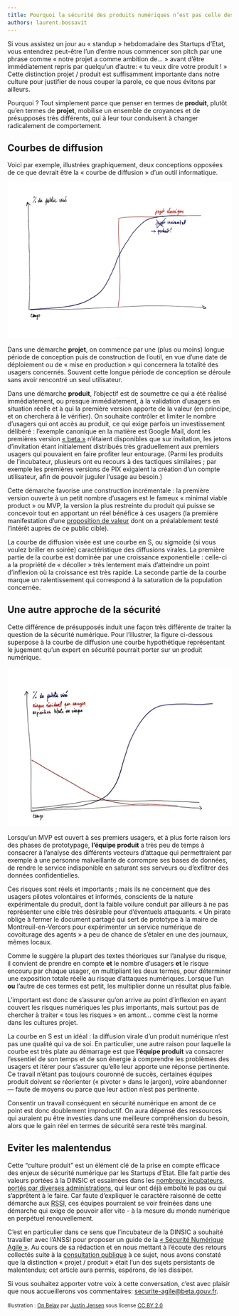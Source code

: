 ```yaml
---
title: Pourquoi la sécurité des produits numériques n’est pas celle des projets informatiques
authors: laurent.bossavit
---
```


Si vous assistez un jour au « standup » hebdomadaire des Startups d’Etat, vous entendrez peut-être l’un d’entre nous commencer son pitch par une phrase comme « notre projet a comme ambition de… » avant d’être immédiatement repris par quelqu’un d’autre: « tu veux dire votre produit ! » Cette distinction projet / produit est suffisamment importante dans notre culture pour justifier de nous couper la parole, ce que nous évitons par ailleurs.

Pourquoi ? Tout simplement parce que penser en termes de **produit**, plutôt qu’en termes de **projet**, mobilise un ensemble de croyances et de présupposés très différents, qui à leur tour conduisent à changer radicalement de comportement.

<!--more-->

## Courbes de diffusion

Voici par exemple, illustrées graphiquement, deux conceptions opposées de ce que devrait être la « courbe de diffusion » d’un outil informatique.

![Démarche projet ou démarche produit ?](/img/posts/projet-vs-produit.png)

Dans une démarche **projet**, on commence par une (plus ou moins) longue période de conception puis de construction de l’outil, en vue d’une date de déploiement ou de « mise en production » qui concernera la totalité des usagers concernés. Souvent cette longue période de conception se déroule sans avoir rencontré un seul utilisateur.

Dans une démarche **produit**, l’objectif est de soumettre ce qui a été réalisé immédiatement, ou presque immédiatement, à la validation d’usagers en situation réelle et à qui la première version apporte de la valeur (en principe, et on cherchera à le vérifier). On souhaite contrôler et limiter le nombre d’usagers qui ont accès au produit, ce qui exige parfois un investissement délibéré : l’exemple canonique en la matière est Google Mail, dont les premières version [« beta »](https://en.wikipedia.org/wiki/Perpetual_beta) n’étaient disponibles que sur invitation, les jetons d’invitation étant initialement distribués très graduellement aux premiers usagers qui pouvaient en faire profiter leur entourage. (Parmi les produits de l’incubateur, plusieurs ont eu recours à des tactiques similaires ; par exemple les premières versions de PIX exigaient la création d’un compte utilisateur, afin de pouvoir juguler l’usage au besoin.)

Cette démarche favorise une construction incrémentale : la première version ouverte à un petit nombre d’usagers est le fameux « minimal viable product » ou MVP, la version la plus restreinte du produit qui puisse se concevoir tout en apportant un réel bénéfice à ces usagers (la première manifestation d’une [proposition de valeur](https://beta.gouv.fr/2017/07/21/comment-choisir-vocabulaire-proposition-valeur.html) dont on a préalablement testé l’intérêt auprès de ce public cible).

La courbe de diffusion visée est une courbe en S, ou sigmoïde (si vous voulez briller en soirée) caractéristique des diffusions virales. La première partie de la courbe est dominée par une croissance exponentielle : celle-ci a la propriété de « décoller » très lentement mais d’atteindre un point d’inflexion où la croissance est très rapide. La seconde partie de la courbe marque un ralentissement qui correspond à la saturation de la population concernée.

## Une autre approche de la sécurité

Cette différence de présupposés induit une façon très différente de traiter la question de la sécurité numérique. Pour l’illustrer, la figure ci-dessous superpose à la courbe de diffusion une courbe hypothétique représentant le jugement qu’un expert en sécurité pourrait porter sur un produit numérique.

![Courbe de risque d'un produit](/img/posts/risque-produit.png)

Lorsqu’un MVP est ouvert à ses premiers usagers, et à plus forte raison lors des phases de prototypage, **l’équipe produit** a très peu de temps à consacrer à l’analyse des différents vecteurs d’attaque qui permettraient par exemple à une personne malveillante de corrompre ses bases de données, de rendre le service indisponible en saturant ses serveurs ou d’exfiltrer des données confidentielles.

Ces risques sont réels et importants ; mais ils ne concernent que des usagers pilotes volontaires et informés, conscients de la nature expérimentale du produit, dont la faible voilure conduit par ailleurs à ne pas représenter une cible très désirable pour d’éventuels attaquants. « Un pirate oblige à fermer le document partagé qui sert de prototype à la maire de Montreuil-en-Vercors pour expérimenter un service numérique de covoiturage des agents » a peu de chance de s’étaler en une des journaux, mêmes locaux.

Comme le suggère la plupart des textes théoriques sur l’analyse du risque, il convient de prendre en compte **et** le nombre d’usagers **et** le risque encouru par chaque usager, en multipliant les deux termes, pour déterminer une exposition totale réelle au risque d’attaques numériques. Lorsque l’un **ou** l’autre de ces termes est petit, les multiplier donne un résultat plus faible.

L’important est donc de s’assurer qu’on arrive au point d’inflexion en ayant couvert les risques numériques les plus importants, mais surtout pas de chercher à traiter « tous les risques » en amont… comme c’est la norme dans les cultures projet.

La courbe en S est un idéal : la diffusion virale d’un produit numérique n’est pas une qualité qui va de soi. En particulier, une autre raison pour laquelle la courbe est très plate au démarrage est que **l’équipe produit** va consacrer l’essentiel de son temps et de son énergie à comprendre les problèmes des usagers et itérer pour s’assurer qu’elle leur apporte une réponse pertinente. Ce travail n’étant pas toujours couronné de succès, certaines équipes produit doivent se réorienter (« pivoter » dans le jargon), voire abandonner — faute de moyens ou parce que leur action n’est pas pertinente.

Consentir un travail conséquent en sécurité numérique en amont de ce point est donc doublement improductif. On aura dépensé des ressources qui auraient pu être investies dans une meilleure compréhension du besoin, alors que le gain réel en termes de sécurité sera resté très marginal.

## Eviter les malentendus

Cette “culture produit” est un élément clé de la prise en compte efficace des enjeux de sécurité numérique par les Startups d’Etat. Elle fait partie des valeurs portées à la DINSIC et essaimées dans les [nombreux incubateurs, portés par diverses administrations,](https://beta.gouv.fr/incubateurs/) qui leur ont déjà emboîté le pas ou qui s’apprêtent à le faire. Car faute d’expliquer le caractère raisonné de cette démarche aux <abbr title="responsables de la sécurité des systèmes d'information">RSSI</abbr>, ces équipes pourraient se voir freinées dans une démarche qui exige de pouvoir aller vite - à la mesure du monde numérique en perpétuel renouvellement.

C’est en particulier dans ce sens que l’incubateur de la DINSIC a souhaité travailler avec l’ANSSI pour proposer un guide de la [« Sécurité Numérique Agile »](https://betagouv.gitbooks.io/securite-numerique-agile/). Au cours de sa rédaction et en nous mettant à l’écoute des retours collectés suite à la [consultation publique](https://democracyos.consultation.etalab.gouv.fr/secnumagile/topic/597064afdb768b751899e575) à ce sujet, nous avons constaté que la distinction « projet / produit » était l’un des sujets persistants de malentendus; cet article aura permis, espérons, de les dissiper.

Si vous souhaitez apporter votre voix à cette conversation, c’est avec plaisir que nous accueillerons vos commentaires: [securite-agile@beta.gouv.fr](mailto:securite-agile@beta.gouv.fr).

<small>Illustration : <a title="On Belay" href="https://www.flickr.com/photos/justinjensen/5036776310/">On Belay</a> par <a href="https://www.flickr.com/photos/justinjensen/">Justin Jensen</a> sous license <a href="https://creativecommons.org/licenses/by/2.0/">CC BY 2.0</a></small>
